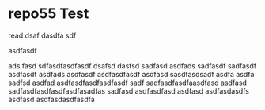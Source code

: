# repo55 Test
read
dsaf dasdfa sdf

asdfasdf

ads fasd
sdfasdfasdfasdf
dsafsd
dasfsd
sadfasd
asdfads
sadfasdf
sadfasdf
asdfasdf
asdfads
asdfasdf
asdfasdfasdf
asdfasd
sasdfasdsadf
asdfa
asdfa
sadfsd
asdfad
asdfasdfasdfasdfasdf
sadf
sadfasdfasdfaasdfasd
asdfasd
sadfasdfasdfasdfasdfasadfas
sadfasd
asdfasdfasd
asdfasd
asdfasdasdfs
asdfasd
asdfasdasdfasdfa
